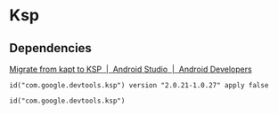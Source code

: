 # Ksp
## Dependencies
[Migrate from kapt to KSP  |  Android Studio  |  Android Developers](https://developer.android.com/build/migrate-to-ksp)
``` project-level build.gradle
id("com.google.devtools.ksp") version "2.0.21-1.0.27" apply false
```

``` module-level build.gradle
id("com.google.devtools.ksp")
```

